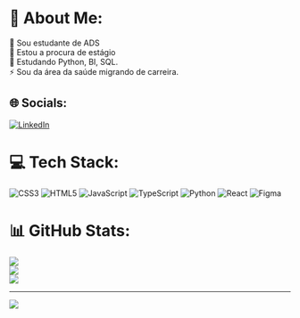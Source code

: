 # 💫 About Me:
🔭 Sou estudante de ADS<br>👯 Estou a procura de estágio<br>🌱 Estudando Python, BI, SQL.<br>⚡ Sou da área da saúde migrando de carreira.


## 🌐 Socials:
[![LinkedIn](https://img.shields.io/badge/LinkedIn-%230077B5.svg?logo=linkedin&logoColor=white)](https://linkedin.com/in/https://www.linkedin.com/in/lorena-salvador-82636a25b/) 

# 💻 Tech Stack:
![CSS3](https://img.shields.io/badge/css3-%231572B6.svg?style=for-the-badge&logo=css3&logoColor=white) ![HTML5](https://img.shields.io/badge/html5-%23E34F26.svg?style=for-the-badge&logo=html5&logoColor=white) ![JavaScript](https://img.shields.io/badge/javascript-%23323330.svg?style=for-the-badge&logo=javascript&logoColor=%23F7DF1E) ![TypeScript](https://img.shields.io/badge/typescript-%23007ACC.svg?style=for-the-badge&logo=typescript&logoColor=white) ![Python](https://img.shields.io/badge/python-3670A0?style=for-the-badge&logo=python&logoColor=ffdd54) ![React](https://img.shields.io/badge/react-%2320232a.svg?style=for-the-badge&logo=react&logoColor=%2361DAFB) ![Figma](https://img.shields.io/badge/figma-%23F24E1E.svg?style=for-the-badge&logo=figma&logoColor=white)
# 📊 GitHub Stats:
![](https://github-readme-stats.vercel.app/api?username=LorenaQuintela&theme=cobalt&hide_border=false&include_all_commits=false&count_private=false)<br/>
![](https://github-readme-streak-stats.herokuapp.com/?user=LorenaQuintela&theme=cobalt&hide_border=false)<br/>
![](https://github-readme-stats.vercel.app/api/top-langs/?username=LorenaQuintela&theme=cobalt&hide_border=false&include_all_commits=false&count_private=false&layout=compact)

---
[![](https://visitcount.itsvg.in/api?id=LorenaQuintela&icon=0&color=0)](https://visitcount.itsvg.in)

<!-- Proudly created with GPRM ( https://gprm.itsvg.in ) -->
